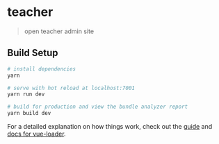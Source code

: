 # teacher

> open teacher admin site

## Build Setup

``` bash
# install dependencies
yarn

# serve with hot reload at localhost:7001
yarn run dev

# build for production and view the bundle analyzer report
yarn build dev
```

For a detailed explanation on how things work, check out the [guide](http://vuejs-templates.github.io/webpack/) and [docs for vue-loader](http://vuejs.github.io/vue-loader).
